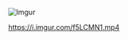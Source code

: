 

![Imgur](https://imgur.com/f5LCMN1)

https://i.imgur.com/f5LCMN1.mp4


<blockquote class="imgur-embed-pub" lang="en" data-id="a/f5LCMN1" data-context="false" ><a href="//imgur.com/a/f5LCMN1"></a></blockquote><script async src="//s.imgur.com/min/embed.js" charset="utf-8"></script>


